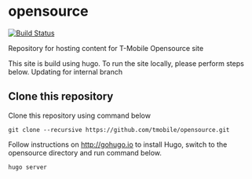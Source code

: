 # opensource
[![Build Status](https://travis-ci.com/tmobile/opensource.png?branch=master)](https://travis-ci.com/tmobile/opensource)

Repository for hosting content for T-Mobile Opensource site

This site is build using hugo. To run the site locally, please perform steps below. Updating for internal branch

## Clone this repository
Clone this repository using command below
```
git clone --recursive https://github.com/tmobile/opensource.git

```

Follow instructions on http://gohugo.io to install Hugo, switch to the opensource directory and run command below.

```
hugo server
```

